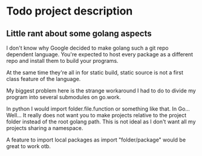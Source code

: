 # Todo project description

## Little rant about some golang aspects

I don't know why Google decided to make golang such a git repo dependent language. You're expected to host every package as a different repo and install them to build your programs.

At the same time they're all in for static build, static source is not a first class feature of the language.

My biggest problem here is the strange workaround I had to do to divide my program into several submodules on go.work.

In python I would import folder.file.function or something like that. In Go... Well... It really does not want you to make projects relative to the project folder instead of the root golang path. This is not ideal as I don't want all my projects sharing a namespace.

A feature to import local packages as import "folder/package" would be great to work otb.